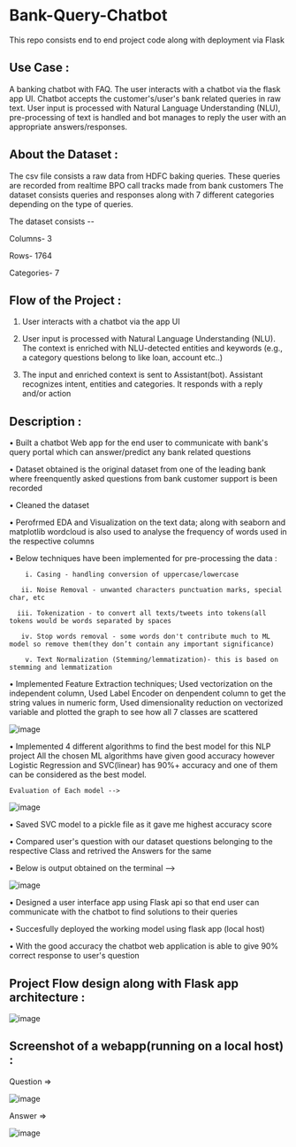 # Bank-Query-Chatbot
This repo consists end to end project code along with deployment via Flask


## Use Case : 
A banking chatbot with FAQ. The user interacts with a chatbot via the flask app UI.
Chatbot accepts the customer's/user's bank related queries in raw text. User input is processed with Natural Language Understanding (NLU),  pre-processing of text is handled and bot manages to reply the user with an appropriate answers/responses. 

## About the Dataset : 
The csv file consists a raw data from HDFC baking queries. These queries are recorded from realtime BPO call tracks made from bank customers
The dataset consists queries and responses along with 7 different categories depending on the type of queries.

The dataset consists --

Columns- 3

Rows-	1764

Categories-	7

## Flow of the Project : 
1.	User interacts with a chatbot via the app UI

2.	User input is processed with Natural Language Understanding (NLU). The context is enriched with NLU-detected entities and keywords (e.g., a category questions belong to like loan, account etc..)

3.	The input and enriched context is sent to Assistant(bot). Assistant recognizes intent, entities and categories. It responds with a reply and/or action


## Description : 

•	Built a chatbot Web app for the end user to communicate with bank's query portal which can answer/predict any bank related questions 

•	Dataset obtained is the original dataset from one of the leading bank where freenquently asked questions from bank customer support is been recorded

•	Cleaned the dataset 

•	Perofrmed EDA and Visualization on the text data; along with seaborn and matplotlib wordcloud is also used to analyse the frequency of words used in the respective columns

• Below techniques have been implemented for pre-processing the data :

        i. Casing - handling conversion of uppercase/lowercase
  
       ii. Noise Removal - unwanted characters punctuation marks, special char, etc
  
      iii. Tokenization - to convert all texts/tweets into tokens(all tokens would be words separated by spaces
  
       iv. Stop words removal - some words don't contribute much to ML model so remove them(they don’t contain any important significance)
  
        v. Text Normalization (Stemming/lemmatization)- this is based on stemming and lemmatization


•	Implemented Feature Extraction techniques; Used vectorization on the independent column, Used Label Encoder on denpendent column to get the string values in numeric form, Used dimensionality reduction on vectorized variable and plotted the graph to see how all 7 classes are scattered 
  
  ![image](https://user-images.githubusercontent.com/111883941/202909538-c39abef3-f75f-4c0c-b790-ced9bf7812c8.png)

•	Implemented 4 different algorithms to find the best model for this NLP project
  All the chosen ML algorithms have given good accuracy however Logistic Regression and SVC(linear) has 90%+ accuracy and one of them can be considered as the best model. 
     
 	Evaluation of Each model -->  
  ![image](https://user-images.githubusercontent.com/111883941/202908910-fb697ba4-e0f9-4526-b03b-7c63c4e935e0.png)

•	Saved SVC model to a pickle file as it gave me highest accuracy score 

•	Compared user's question with our dataset questions belonging to the respective Class and retrived the Answers for the same 

•	Below is output obtained on the terminal --> 

 ![image](https://user-images.githubusercontent.com/111883941/202909630-5f6e988b-1a56-4e3a-9454-9a528efacc2a.png)
 
 
•	Designed a user interface app using Flask api so that end user can communicate with the chatbot to find solutions to their queries 

•	Succesfully deployed the working model using flask app (local host)

•	With the good accuracy the chatbot web application is able to give 90% correct response to user's question 

## Project Flow design along with Flask app architecture : 

![image](https://user-images.githubusercontent.com/111883941/202910336-2315fa1b-0f34-4a21-9587-68c626931f41.png)

## Screenshot of a webapp(running on a local host) :
Question => 

![image](https://user-images.githubusercontent.com/111883941/204219078-fdac9ff7-d919-4733-a67b-7c9d55cc4a19.png)

Answer => 

![image](https://user-images.githubusercontent.com/111883941/204219109-a1eeb21f-c572-40e3-aea6-862a76552191.png)




